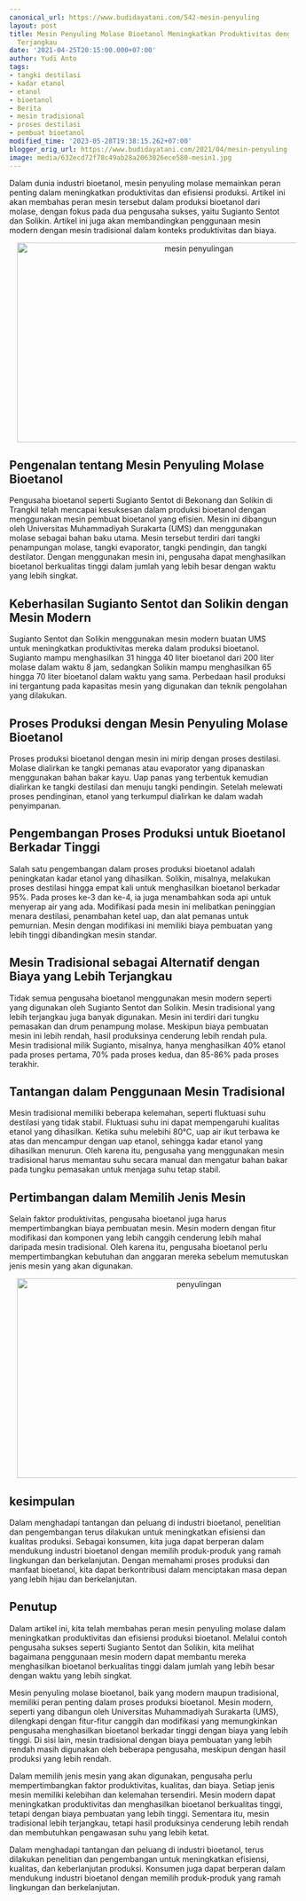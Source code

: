 ```yaml
---
canonical_url: https://www.budidayatani.com/542-mesin-penyuling
layout: post
title: Mesin Penyuling Molase Bioetanol Meningkatkan Produktivitas dengan Harga yang
  Terjangkau
date: '2021-04-25T20:15:00.000+07:00'
author: Yudi Anto
tags:
- tangki destilasi
- kadar etanol
- etanol
- bioetanol
- Berita
- mesin tradisional
- proses destilasi
- pembuat bioetanol
modified_time: '2023-05-28T19:38:15.262+07:00'
blogger_orig_url: https://www.budidayatani.com/2021/04/mesin-penyuling-molase-bioetanol.html
image: media/632ecd72f78c49ab28a2063026ece580-mesin1.jpg
---
```

<p>Dalam dunia industri bioetanol, mesin penyuling molase memainkan peran penting dalam meningkatkan produktivitas dan efisiensi produksi. Artikel ini akan membahas peran mesin tersebut dalam produksi bioetanol dari molase, dengan fokus pada dua pengusaha sukses, yaitu Sugianto Sentot dan Solikin. Artikel ini juga akan membandingkan penggunaan mesin modern dengan mesin tradisional dalam konteks produktivitas dan biaya.</p><div class="separator" style="clear: both; text-align: center;"><a href="https://blogger.googleusercontent.com/img/b/R29vZ2xl/AVvXsEhgmwiXu9ewc2Uf7VJbzfI7liWmdKDU5j1EOUM7lKx-l-2CtSeWAjXKr3t25ASkyPVD1L8kRN1DacH-nIJX6N0WhzTPV_cxzLLok6hB9CBwr7bt2P5hgn8ybn-NBWHYwG43M76Ax86QZq0iO6wjEciBmO38GHPfrizqTsDDVt92gOKc4vzkzwjNqZMUtQ/s2133/mesin1.jpg" imageanchor="1" style="margin-left: 1em; margin-right: 1em;"><img alt="mesin penyulingan" border="0" data-original-height="1200" data-original-width="2133" height="360" src="https://blogger.googleusercontent.com/img/b/R29vZ2xl/AVvXsEhgmwiXu9ewc2Uf7VJbzfI7liWmdKDU5j1EOUM7lKx-l-2CtSeWAjXKr3t25ASkyPVD1L8kRN1DacH-nIJX6N0WhzTPV_cxzLLok6hB9CBwr7bt2P5hgn8ybn-NBWHYwG43M76Ax86QZq0iO6wjEciBmO38GHPfrizqTsDDVt92gOKc4vzkzwjNqZMUtQ/w640-h360/mesin1.jpg" width="640" /></a></div><h2>Pengenalan tentang Mesin Penyuling Molase Bioetanol</h2><p>Pengusaha bioetanol seperti Sugianto Sentot di Bekonang dan Solikin di Trangkil telah mencapai kesuksesan dalam produksi bioetanol dengan menggunakan mesin pembuat bioetanol yang efisien. Mesin ini dibangun oleh Universitas Muhammadiyah Surakarta (UMS) dan menggunakan molase sebagai bahan baku utama. Mesin tersebut terdiri dari tangki penampungan molase, tangki evaporator, tangki pendingin, dan tangki destilator. Dengan menggunakan mesin ini, pengusaha dapat menghasilkan bioetanol berkualitas tinggi dalam jumlah yang lebih besar dengan waktu yang lebih singkat.</p><h2>Keberhasilan Sugianto Sentot dan Solikin dengan Mesin Modern</h2><p>Sugianto Sentot dan Solikin menggunakan mesin modern buatan UMS untuk meningkatkan produktivitas mereka dalam produksi bioetanol. Sugianto mampu menghasilkan 31 hingga 40 liter bioetanol dari 200 liter molase dalam waktu 8 jam, sedangkan Solikin mampu menghasilkan 65 hingga 70 liter bioetanol dalam waktu yang sama. Perbedaan hasil produksi ini tergantung pada kapasitas mesin yang digunakan dan teknik pengolahan yang dilakukan.</p><h2>Proses Produksi dengan Mesin Penyuling Molase Bioetanol</h2><p>Proses produksi bioetanol dengan mesin ini mirip dengan proses destilasi. Molase dialirkan ke tangki pemanas atau evaporator yang dipanaskan menggunakan bahan bakar kayu. Uap panas yang terbentuk kemudian dialirkan ke tangki destilasi dan menuju tangki pendingin. Setelah melewati proses pendinginan, etanol yang terkumpul dialirkan ke dalam wadah penyimpanan.</p><h2>Pengembangan Proses Produksi untuk Bioetanol Berkadar Tinggi</h2><p>Salah satu pengembangan dalam proses produksi bioetanol adalah peningkatan kadar etanol yang dihasilkan. Solikin, misalnya, melakukan proses destilasi hingga empat kali untuk menghasilkan bioetanol berkadar 95%. Pada proses ke-3 dan ke-4, ia juga menambahkan soda api untuk menyerap air yang ada. Modifikasi pada mesin ini melibatkan peninggian menara destilasi, penambahan ketel uap, dan alat pemanas untuk pemurnian. Mesin dengan modifikasi ini memiliki biaya pembuatan yang lebih tinggi dibandingkan mesin standar.</p><h2>Mesin Tradisional sebagai Alternatif dengan Biaya yang Lebih Terjangkau</h2><p>Tidak semua pengusaha bioetanol menggunakan mesin modern seperti yang digunakan oleh Sugianto Sentot dan Solikin. Mesin tradisional yang lebih terjangkau juga banyak digunakan. Mesin ini terdiri dari tungku pemasakan dan drum penampung molase. Meskipun biaya pembuatan mesin ini lebih rendah, hasil produksinya cenderung lebih rendah pula. Mesin tradisional milik Sugianto, misalnya, hanya menghasilkan 40% etanol pada proses pertama, 70% pada proses kedua, dan 85-86% pada proses terakhir.</p><h2>Tantangan dalam Penggunaan Mesin Tradisional</h2><p>Mesin tradisional memiliki beberapa kelemahan, seperti fluktuasi suhu destilasi yang tidak stabil. Fluktuasi suhu ini dapat mempengaruhi kualitas etanol yang dihasilkan. Ketika suhu melebihi 80°C, uap air ikut terbawa ke atas dan mencampur dengan uap etanol, sehingga kadar etanol yang dihasilkan menurun. Oleh karena itu, pengusaha yang menggunakan mesin tradisional harus memantau suhu secara manual dan mengatur bahan bakar pada tungku pemasakan untuk menjaga suhu tetap stabil.</p><h2>Pertimbangan dalam Memilih Jenis Mesin</h2><p>Selain faktor produktivitas, pengusaha bioetanol juga harus mempertimbangkan biaya pembuatan mesin. Mesin modern dengan fitur modifikasi dan komponen yang lebih canggih cenderung lebih mahal daripada mesin tradisional. Oleh karena itu, pengusaha bioetanol perlu mempertimbangkan kebutuhan dan anggaran mereka sebelum memutuskan jenis mesin yang akan digunakan.</p><div class="separator" style="clear: both; text-align: center;"><a href="https://blogger.googleusercontent.com/img/b/R29vZ2xl/AVvXsEhH6UZXxkVeg8UTe6yWP9A0c5hSMvvLvGBmajA689FRfn96trcipNK2U9L6ln0_GkNWK1UXOUlOZ4UkEjcMIqopytOSFQLq6RL-rZ95_tANMG2aUDiSDxVBKQ80cwgIPfZ_qogOt1Xl_CfKryaOX_g0JzOc_OEDnlyBKqWdiPxwaxEPG69j4ZXst7xIwg/s2133/mesin.jpg" imageanchor="1" style="margin-left: 1em; margin-right: 1em;"><img alt="penyulingan" border="0" data-original-height="1200" data-original-width="2133" height="360" src="https://blogger.googleusercontent.com/img/b/R29vZ2xl/AVvXsEhH6UZXxkVeg8UTe6yWP9A0c5hSMvvLvGBmajA689FRfn96trcipNK2U9L6ln0_GkNWK1UXOUlOZ4UkEjcMIqopytOSFQLq6RL-rZ95_tANMG2aUDiSDxVBKQ80cwgIPfZ_qogOt1Xl_CfKryaOX_g0JzOc_OEDnlyBKqWdiPxwaxEPG69j4ZXst7xIwg/w640-h360/mesin.jpg" width="640" /></a></div><h2>kesimpulan</h2><p>Dalam menghadapi tantangan dan peluang di industri bioetanol, penelitian dan pengembangan terus dilakukan untuk meningkatkan efisiensi dan kualitas produksi. Sebagai konsumen, kita juga dapat berperan dalam mendukung industri bioetanol dengan memilih produk-produk yang ramah lingkungan dan berkelanjutan. Dengan memahami proses produksi dan manfaat bioetanol, kita dapat berkontribusi dalam menciptakan masa depan yang lebih hijau dan berkelanjutan.</p><h2>Penutup</h2><p>Dalam artikel ini, kita telah membahas peran mesin penyuling molase dalam meningkatkan produktivitas dan efisiensi produksi bioetanol. Melalui contoh pengusaha sukses seperti Sugianto Sentot dan Solikin, kita melihat bagaimana penggunaan mesin modern dapat membantu mereka menghasilkan bioetanol berkualitas tinggi dalam jumlah yang lebih besar dengan waktu yang lebih singkat.</p><p>Mesin penyuling molase bioetanol, baik yang modern maupun tradisional, memiliki peran penting dalam proses produksi bioetanol. Mesin modern, seperti yang dibangun oleh Universitas Muhammadiyah Surakarta (UMS), dilengkapi dengan fitur-fitur canggih dan modifikasi yang memungkinkan pengusaha menghasilkan bioetanol berkadar tinggi dengan biaya yang lebih tinggi. Di sisi lain, mesin tradisional dengan biaya pembuatan yang lebih rendah masih digunakan oleh beberapa pengusaha, meskipun dengan hasil produksi yang lebih rendah.</p><p>Dalam memilih jenis mesin yang akan digunakan, pengusaha perlu mempertimbangkan faktor produktivitas, kualitas, dan biaya. Setiap jenis mesin memiliki kelebihan dan kelemahan tersendiri. Mesin modern dapat meningkatkan produktivitas dan menghasilkan bioetanol berkualitas tinggi, tetapi dengan biaya pembuatan yang lebih tinggi. Sementara itu, mesin tradisional lebih terjangkau, tetapi hasil produksinya cenderung lebih rendah dan membutuhkan pengawasan suhu yang lebih ketat.</p><p>Dalam menghadapi tantangan dan peluang di industri bioetanol, terus dilakukan penelitian dan pengembangan untuk meningkatkan efisiensi, kualitas, dan keberlanjutan produksi. Konsumen juga dapat berperan dalam mendukung industri bioetanol dengan memilih produk-produk yang ramah lingkungan dan berkelanjutan.</p>